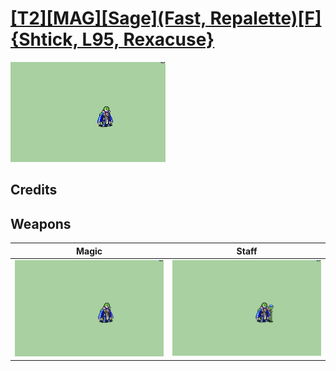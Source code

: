 # [\[T2\]\[MAG\]\[Sage\]\(Fast, Repalette\)\[F\]{Shtick, L95, Rexacuse}](./)

<img src="./6.%20Magic/Magic_000.png" alt="[T2][MAG][Sage](Fast, Repalette)[F]{Shtick, L95, Rexacuse} standing" />

## Credits



## Weapons


|Magic |Staff |
|  :---: | :---: |
| <img alt="Magic animation" src="./6.%20Magic/Magic.gif" /> | <img alt="Staff animation" src="./7.%20Staff/Staff.gif" /> |
